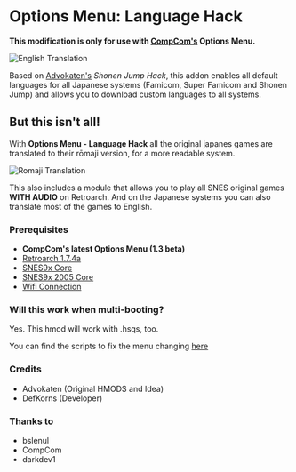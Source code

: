 # Options Menu: Language Hack
**This modification is only for use with [CompCom's](https://github.com/CompCom) Options Menu.**

![English Translation](https://hakchiresources.com/wp-content/uploads/2018/09/shonen_hvcj.png)

Based on [Advokaten's](https://github.com/advokaten) *Shonen Jump Hack*, this addon enables all default languages for all Japanese systems (Famicom, Super Famicom and Shonen Jump) and allows you to download custom languages to all systems.

## But this isn't all!

With **Options Menu - Language Hack** all the original japanes games are translated to their rōmaji version, for a more readable system.

![Romaji Translation](https://i.imgur.com/9hNQhQh.png)

This also includes a module that allows you to play all SNES original games **WITH AUDIO** on Retroarch. And on the Japanese systems you can also translate most of the games to English.

### Prerequisites 

* **CompCom's latest Options Menu (1.3 beta)**
* [Retroarch 1.7.4a](http://hakchicloud.com/Retroarch_Builds/Hakchi_Retroarch_Neo_v1_7_4a.hmod)
* [SNES9x Core](http://hakchicloud.com/Hakchi_Packaged_Cores/CORE_snes9x.hmod)
* [SNES9x 2005 Core](http://hakchicloud.com/Hakchi_Packaged_Cores/CORE_snes9x2005.hmod)
* [Wifi Connection](https://www.youtube.com/watch?v=gcofipUhC5Q)

### Will this work when multi-booting?

Yes. This hmod will work with .hsqs, too.

 You can find the scripts to fix the menu changing [here](https://github.com/DefKorns/OM_Shonen_Language-Hack/tree/master/loaders)

### Credits
* Advokaten (Original HMODS and Idea)
* DefKorns (Developer)

### Thanks to
* bslenul
* CompCom
* darkdev1
